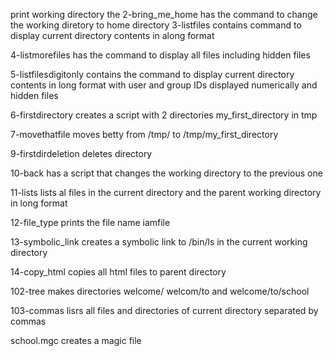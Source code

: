 print working directory
the 2-bring_me_home has the command to change the working diretory to home directory
3-listfiles contains command to display current directory contents in along format

4-listmorefiles has the command to display all files including hidden files

5-listfilesdigitonly contains the command to display current directory contents in long format with user and group IDs displayed numerically and hidden files

6-firstdirectory creates a script with 2 directories my_first_directory in tmp

7-movethatfile moves betty from /tmp/ to /tmp/my_first_directory

9-firstdirdeletion deletes directory

10-back has a script that changes the working directory to the previous one

11-lists lists al files in the current directory and the parent working directory in long format

12-file_type prints the file name iamfile

13-symbolic_link creates a symbolic link to /bin/ls in the current working directory

14-copy_html copies all html files to parent directory

102-tree makes directories welcome/ welcom/to and welcome/to/school

103-commas lisrs all files and directories of current directory separated by commas

school.mgc creates a magic file
